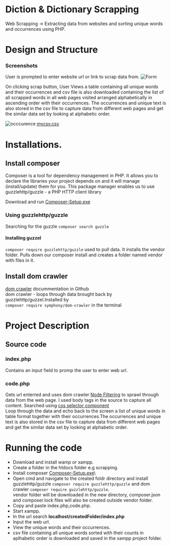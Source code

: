 # Diction & Dictionary Scrapping
 Web Scrapping -> Extracting data from websites and sorting unique words and occurrences using PHP.

# Design and Structure
### Screenshots
User is prompted to enter website url or link to scrap data from.
![Form](https://user-images.githubusercontent.com/48151518/150602586-e24d3fca-574c-43e3-8d6a-80f7133e5dd6.PNG)

On clicking scrap button, User Views a table containing all unique words and their occurrences and csv file is also downloaded containing the list of all scrapped words in all web pages visited arranged alphabetically in ascending order with their occurrences. The occurrences and unique text is also stored in the csv file to capture data from different web pages and get the similar data set by looking at alphabetic order.

![occcurence](https://user-images.githubusercontent.com/48151518/150603089-6e8bd460-14e1-40b5-b941-f326507ad6f2.PNG)
[mycsv.csv](https://github.com/254isaiah/webScrapping/files/7916704/mycsv.csv)

# Installations.
## Install composer
Composer is a tool for dependency management in PHP. It allows you to declare the libraries your project depends on and it will manage (install/update) them for you. This package manager enables us to use guzzlehttp/guzzle - a PHP HTTP client library 

Download and run [Composer-Setup.exe](https://getcomposer.org/Composer-Setup.exe)

### Using guzzlehttp/guzzle
Searching for the guzzle
``
composer search guzzle
``
#### Installing guzzel
```composer require guzzlehttp/guzzle``` used to pull data. It installs the vendor folder. Pulls down our composer install and creates a folder named vendor with files in it.

## Install dom crawler
[dom crawler](https://symfony.com/doc/current/components/dom_crawler.html) docummentation in Github\
dom crawler - loops through data brought back by guzzlehttp/guzzel.Installed by\
```composer require symphony/dom-crawler``` in the terminal

# Project Description
## Source code
### index.php
Contains an input field to promp the user to enter web url.
### code.php
Gets url enterred and uses dom crawler [Node Filtering](https://symfony.com/doc/current/components/dom_crawler.html#node-filtering) to sprawl through data from the web page. I used body tags in the source to capture all content. Searched using [css selector component](https://symfony.com/doc/current/components/css_selector.html)\
Loop through the data and echo back to the screen a list of unique words in table format together with their occurrences.The occurrences and unique text is also stored in the csv file to capture data from different web pages and get the similar data set by looking at alphabetic order.

# Running the code
- Download and install wamp or xampp.
- Create a folder in the htdocs folder e.g scrapping.
- Install composer [Composer-Setup.exe](https://getcomposer.org/Composer-Setup.exe)\
- Open cmd and navigate to the created foldr directory and install guzzlehttp/guzzle `composer require guzzlehttp/guzzle` and dom crawler ```composer require guzzlehttp/guzzle```.\
vendor folder will be downloaded in the new directory, composer.json and composer.lock files will also be created outside vendor folder.
- Copy and paste index.php,code.php.
- Start xampp.
- In the url search **localhost/createdFolder/index.php**
- Input the web url.
- View the unique words and their occurrences.
- csv file containing all unique words sorted with their counts in aplhabetic order is downloaded and saved in the xampp project folder.
